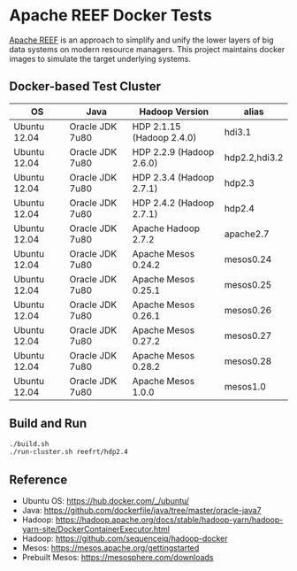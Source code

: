 Apache REEF Docker Tests
====================================

[Apache REEF](http://reef.apache.org/) is an approach
to simplify and unify the lower layers of big data systems on modern resource managers.
This project maintains docker images to simulate the target underlying systems.

Docker-based Test Cluster
-------------------------

| OS           | Java            | Hadoop Version            | alias         |
|--------------|-----------------|---------------------------|---------------|
| Ubuntu 12.04 | Oracle JDK 7u80 | HDP 2.1.15 (Hadoop 2.4.0) | hdi3.1        |
| Ubuntu 12.04 | Oracle JDK 7u80 | HDP 2.2.9  (Hadoop 2.6.0) | hdp2.2,hdi3.2 |
| Ubuntu 12.04 | Oracle JDK 7u80 | HDP 2.3.4  (Hadoop 2.7.1) | hdp2.3        |
| Ubuntu 12.04 | Oracle JDK 7u80 | HDP 2.4.2  (Hadoop 2.7.1) | hdp2.4        |
| Ubuntu 12.04 | Oracle JDK 7u80 | Apache Hadoop 2.7.2       | apache2.7     |
| Ubuntu 12.04 | Oracle JDK 7u80 | Apache Mesos 0.24.2       | mesos0.24     |
| Ubuntu 12.04 | Oracle JDK 7u80 | Apache Mesos 0.25.1       | mesos0.25     |
| Ubuntu 12.04 | Oracle JDK 7u80 | Apache Mesos 0.26.1       | mesos0.26     |
| Ubuntu 12.04 | Oracle JDK 7u80 | Apache Mesos 0.27.2       | mesos0.27     |
| Ubuntu 12.04 | Oracle JDK 7u80 | Apache Mesos 0.28.2       | mesos0.28     |
| Ubuntu 12.04 | Oracle JDK 7u80 | Apache Mesos 1.0.0        | mesos1.0      |

Build and Run
-------------

```sh
./build.sh
./run-cluster.sh reefrt/hdp2.4
```

Reference
---------
* Ubuntu OS: https://hub.docker.com/_/ubuntu/
* Java: https://github.com/dockerfile/java/tree/master/oracle-java7
* Hadoop: https://hadoop.apache.org/docs/stable/hadoop-yarn/hadoop-yarn-site/DockerContainerExecutor.html
* Hadoop: https://github.com/sequenceiq/hadoop-docker
* Mesos: https://mesos.apache.org/gettingstarted
* Prebuilt Mesos: https://mesosphere.com/downloads
